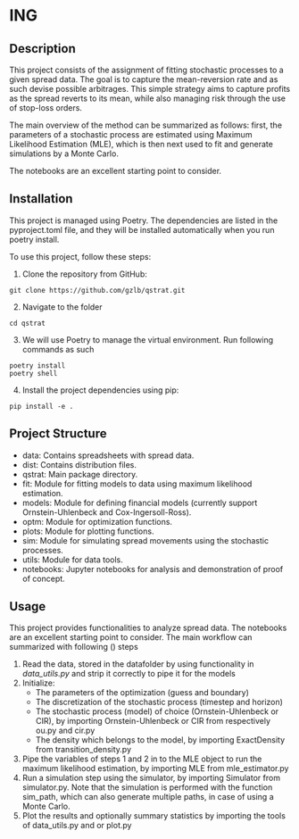 # ING 

## Description

This project consists of the assignment of fitting stochastic processes to a given spread data. The goal is to capture the mean-reversion rate and as such devise possible arbitrages. This simple strategy aims to capture profits as the spread reverts to its mean, while also managing risk through the use of stop-loss orders.  

The main overview of the method can be summarized as follows: first, the parameters of a stochastic process are estimated using Maximum Likelihood Estimation (MLE), which is then next used to fit and generate simulations by a Monte Carlo. 

The notebooks are an excellent starting point to consider. 

## Installation 

This project is managed using Poetry. The dependencies are listed in the pyproject.toml file, and they will be installed automatically when you run poetry install.

To use this project, follow these steps:

1. Clone the repository from GitHub:

```
git clone https://github.com/gzlb/qstrat.git
```

2. Navigate to the folder 
```
cd qstrat 
```
3. We will use Poetry to manage the virtual environment. Run following commands as such 

```
poetry install
poetry shell 
```
4. Install the project dependencies using pip:
```
pip install -e . 
```

## Project Structure 

- data: Contains spreadsheets with spread data.
- dist: Contains distribution files.
- qstrat: Main package directory.
- fit: Module for fitting models to data using maximum likelihood estimation.
- models: Module for defining financial models (currently support Ornstein-Uhlenbeck and Cox-Ingersoll-Ross).
- optm: Module for optimization functions.
- plots: Module for plotting functions.
- sim: Module for simulating spread movements using the stochastic processes.
- utils: Module for data tools.
- notebooks: Jupyter notebooks for analysis and demonstration of proof of concept.

## Usage
This project provides functionalities to analyze spread data. The notebooks are an excellent starting point to consider. The main workflow can summarized with following () steps

1. Read the data, stored in the datafolder by using functionality in *data_utils.py* and strip it correctly to pipe it for the models
2. Initialize: 
    * The parameters of the optimization (guess and boundary)
    * The discretization of the stochastic process (timestep and horizon) 
    * The stochastic process (model) of choice (Ornstein-Uhlenbeck or CIR), by importing Ornstein-Uhlenbeck or CIR from respectively ou.py and cir.py 
    * The density which belongs to the model, by importing ExactDensity from transition_density.py 
3. Pipe the variables of steps 1 and 2 in to the MLE object to run the maximum likelihood estimation, by importing MLE from mle_estimator.py  
4. Run a simulation step using the simulator, by importing Simulator from simulator.py. Note that the simulation is performed with the function sim_path, which can also generate multiple paths, in case of using a Monte Carlo.   
5. Plot the results and optionally summary statistics by importing the tools of data_utils.py and or plot.py 



